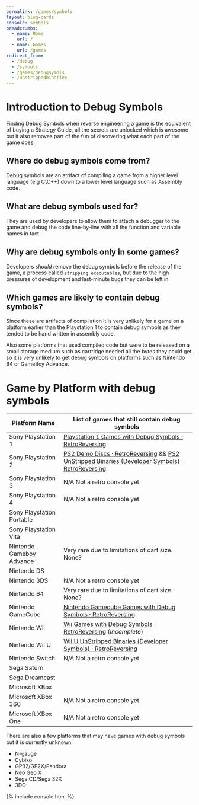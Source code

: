 ```yaml
---
permalink: /games/symbols
layout: blog-cards
console: symbols
breadcrumbs:
  - name: Home
    url: /
  - name: Games
    url: /games
redirect_from:
  - /debug
  - /symbols
  - /games/debugsymols
  - /unstrippedbinaries
---
```

<h1>Introduction to Debug Symbols</h1>
Finding Debug Symbols when reverse engineering a game is the equivalent of buying a Strategy Guide, all the secrets are unlocked which is awesome but it also removes part of the fun of discovering what each part of the game does.

## Where do debug symbols come from?
Debug symbols are an atrifact of compiling a game from a higher level language (e.g C\C++) down to a lower level language such as Assembly code.

## What are debug symbols used for?
They are used by developers to allow them to attach a debugger to the game and debug the code line-by-line with all the function and variable names in tact.

## Why are debug symbols only in some games?
Developers *should* remove the debug symbols before the release of the game, a process called `stripping executables`, but due to the high pressures of development and last-minute bugs they can be left in.

## Which games are likely to contain debug symbols?
Since these are artifacts of compilation it is very unlikely for a game on a platform earlier than the Playstation 1 to contain debug symbols as they tended to be hand written in assembly code.

Also some platforms that used compiled code but were to be released on a small storage medium such as cartridge needed all the bytes they could get so it is very unlikely to get debug symbols on platforms such as Nintendo 64 or GameBoy Advance.

# Game by Platform with debug symbols 

Platform Name | List of games that still contain debug symbols
---|---
Sony Playstation 1 | [Playstation 1 Games with Debug Symbols · RetroReversing](https://www.retroreversing.com/ps1-debug-symbols)
Sony Playstation 2 | [PS2 Demo Discs · RetroReversing](https://www.retroreversing.com/ps2-demos/) && [PS2 UnStripped Binaries (Developer Symbols) · RetroReversing](https://www.retroreversing.com/ps2-unstripped/)
Sony Playstation 3 | N/A Not a retro console yet
Sony Playstation 4 | N/A Not a retro console yet
Sony Playstation Portable | 
Sony Playstation Vita | 
Nintendo Gameboy Advance | Very rare due to limitations of cart size. None?
Nintendo DS |
Nintendo 3DS | N/A Not a retro console yet
Nintendo 64 | Very rare due to limitations of cart size. None?
Nintendo GameCube | [Nintendo Gamecube Games with Debug Symbols · RetroReversing](https://www.retroreversing.com/gamecube-debug-symbols)
Nintendo Wii | [Wii Games with Debug Symbols · RetroReversing](https://www.retroreversing.com/wii-debug-symbols/) (*Incomplete*)
Nintendo Wii U | [Wii U UnStripped Binaries (Developer Symbols) · RetroReversing](https://www.retroreversing.com/wii-u-unstripped/)
Nintendo Switch | N/A Not a retro console yet
Sega Saturn |
Sega Dreamcast |
Microsoft XBox | 
Microsoft XBox 360 | N/A Not a retro console yet
Microsoft XBox One | N/A Not a retro console yet


There are also a few platforms that may have games with debug symbols but it is currently unknown:
* N-gauge
* Cybiko
* GP32/GP2X/Pandora
* Neo Geo X
* Sega CD/Sega 32X
* 3DO



<div>
{% include console.html %}
</div>
